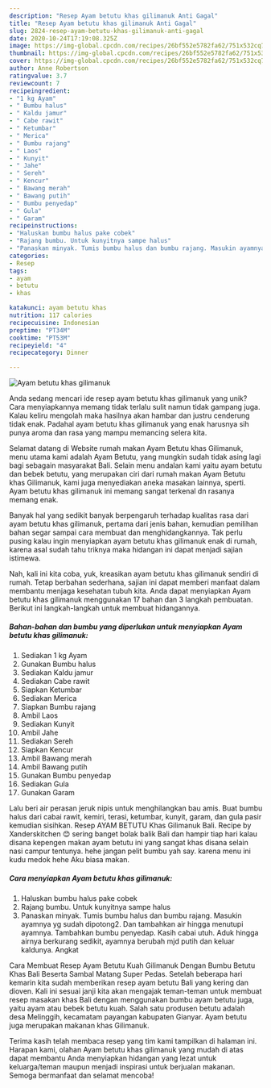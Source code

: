 ```yaml
---
description: "Resep Ayam betutu khas gilimanuk Anti Gagal"
title: "Resep Ayam betutu khas gilimanuk Anti Gagal"
slug: 2824-resep-ayam-betutu-khas-gilimanuk-anti-gagal
date: 2020-10-24T17:19:08.325Z
image: https://img-global.cpcdn.com/recipes/26bf552e5782fa62/751x532cq70/ayam-betutu-khas-gilimanuk-foto-resep-utama.jpg
thumbnail: https://img-global.cpcdn.com/recipes/26bf552e5782fa62/751x532cq70/ayam-betutu-khas-gilimanuk-foto-resep-utama.jpg
cover: https://img-global.cpcdn.com/recipes/26bf552e5782fa62/751x532cq70/ayam-betutu-khas-gilimanuk-foto-resep-utama.jpg
author: Anne Robertson
ratingvalue: 3.7
reviewcount: 7
recipeingredient:
- "1 kg Ayam"
- " Bumbu halus"
- " Kaldu jamur"
- " Cabe rawit"
- " Ketumbar"
- " Merica"
- " Bumbu rajang"
- " Laos"
- " Kunyit"
- " Jahe"
- " Sereh"
- " Kencur"
- " Bawang merah"
- " Bawang putih"
- " Bumbu penyedap"
- " Gula"
- " Garam"
recipeinstructions:
- "Haluskan bumbu halus pake cobek"
- "Rajang bumbu. Untuk kunyitnya sampe halus"
- "Panaskan minyak. Tumis bumbu halus dan bumbu rajang. Masukin ayamnya yg sudah dipotong2. Dan tambahkan air hingga menutupi ayamnya. Tambahkan bumbu penyedap. Kasih cabai utuh. Aduk hingga airnya berkurang sedikit, ayamnya berubah mjd putih dan keluar kaldunya. Angkat"
categories:
- Resep
tags:
- ayam
- betutu
- khas

katakunci: ayam betutu khas 
nutrition: 117 calories
recipecuisine: Indonesian
preptime: "PT34M"
cooktime: "PT53M"
recipeyield: "4"
recipecategory: Dinner

---
```



![Ayam betutu khas gilimanuk](https://img-global.cpcdn.com/recipes/26bf552e5782fa62/751x532cq70/ayam-betutu-khas-gilimanuk-foto-resep-utama.jpg)

Anda sedang mencari ide resep ayam betutu khas gilimanuk yang unik? Cara menyiapkannya memang tidak terlalu sulit namun tidak gampang juga. Kalau keliru mengolah maka hasilnya akan hambar dan justru cenderung tidak enak. Padahal ayam betutu khas gilimanuk yang enak harusnya sih punya aroma dan rasa yang mampu memancing selera kita.

Selamat datang di Website rumah makan Ayam Betutu khas Gilimanuk, menu utama kami adalah Ayam Betutu, yang mungkin sudah tidak asing lagi bagi sebagain masyarakat Bali. Selain menu andalan kami yaitu ayam betutu dan bebek betutu, yang merupakan ciri dari rumah makan Ayam Betutu khas Gilimanuk, kami juga menyediakan aneka masakan lainnya, sperti. Ayam betutu khas gilimanuk ini memang sangat terkenal dn rasanya memang enak.

Banyak hal yang sedikit banyak berpengaruh terhadap kualitas rasa dari ayam betutu khas gilimanuk, pertama dari jenis bahan, kemudian pemilihan bahan segar sampai cara membuat dan menghidangkannya. Tak perlu pusing kalau ingin menyiapkan ayam betutu khas gilimanuk enak di rumah, karena asal sudah tahu triknya maka hidangan ini dapat menjadi sajian istimewa.


Nah, kali ini kita coba, yuk, kreasikan ayam betutu khas gilimanuk sendiri di rumah. Tetap berbahan sederhana, sajian ini dapat memberi manfaat dalam membantu menjaga kesehatan tubuh kita. Anda dapat menyiapkan Ayam betutu khas gilimanuk menggunakan 17 bahan dan 3 langkah pembuatan. Berikut ini langkah-langkah untuk membuat hidangannya.

<!--inarticleads1-->

##### Bahan-bahan dan bumbu yang diperlukan untuk menyiapkan Ayam betutu khas gilimanuk:

1. Sediakan 1 kg Ayam
1. Gunakan  Bumbu halus
1. Sediakan  Kaldu jamur
1. Sediakan  Cabe rawit
1. Siapkan  Ketumbar
1. Sediakan  Merica
1. Siapkan  Bumbu rajang
1. Ambil  Laos
1. Sediakan  Kunyit
1. Ambil  Jahe
1. Sediakan  Sereh
1. Siapkan  Kencur
1. Ambil  Bawang merah
1. Ambil  Bawang putih
1. Gunakan  Bumbu penyedap
1. Sediakan  Gula
1. Gunakan  Garam


Lalu beri air perasan jeruk nipis untuk menghilangkan bau amis. Buat bumbu halus dari cabai rawit, kemiri, terasi, ketumbar, kunyit, garam, dan gula pasir kemudian sisihkan. Resep AYAM BETUTU Khas Gilimanuk Bali. Recipe by Xanderskitchen 😊 sering banget bolak balik Bali dan hampir tiap hari kalau disana kepengen makan ayam betutu ini yang sangat khas disana selain nasi campur tentunya. hehe jangan pelit bumbu yah say. karena menu ini kudu medok hehe Aku biasa makan. 

<!--inarticleads2-->

##### Cara menyiapkan Ayam betutu khas gilimanuk:

1. Haluskan bumbu halus pake cobek
1. Rajang bumbu. Untuk kunyitnya sampe halus
1. Panaskan minyak. Tumis bumbu halus dan bumbu rajang. Masukin ayamnya yg sudah dipotong2. Dan tambahkan air hingga menutupi ayamnya. Tambahkan bumbu penyedap. Kasih cabai utuh. Aduk hingga airnya berkurang sedikit, ayamnya berubah mjd putih dan keluar kaldunya. Angkat


Cara Membuat Resep Ayam Betutu Kuah Gilimanuk Dengan Bumbu Betutu Khas Bali Beserta Sambal Matang Super Pedas. Setelah beberapa hari kemarin kita sudah memberikan resep ayam betutu Bali yang kering dan dioven. Kali ini sesuai janji kita akan mengajak teman-teman untuk membuat resep masakan khas Bali dengan menggunakan bumbu ayam betutu juga, yaitu ayam atau bebek betutu kuah. Salah satu produsen betutu adalah desa Melinggih, kecamatam payangan kabupaten Gianyar. Ayam betutu juga merupakan makanan khas Gilimanuk. 

Terima kasih telah membaca resep yang tim kami tampilkan di halaman ini. Harapan kami, olahan Ayam betutu khas gilimanuk yang mudah di atas dapat membantu Anda menyiapkan hidangan yang lezat untuk keluarga/teman maupun menjadi inspirasi untuk berjualan makanan. Semoga bermanfaat dan selamat mencoba!
